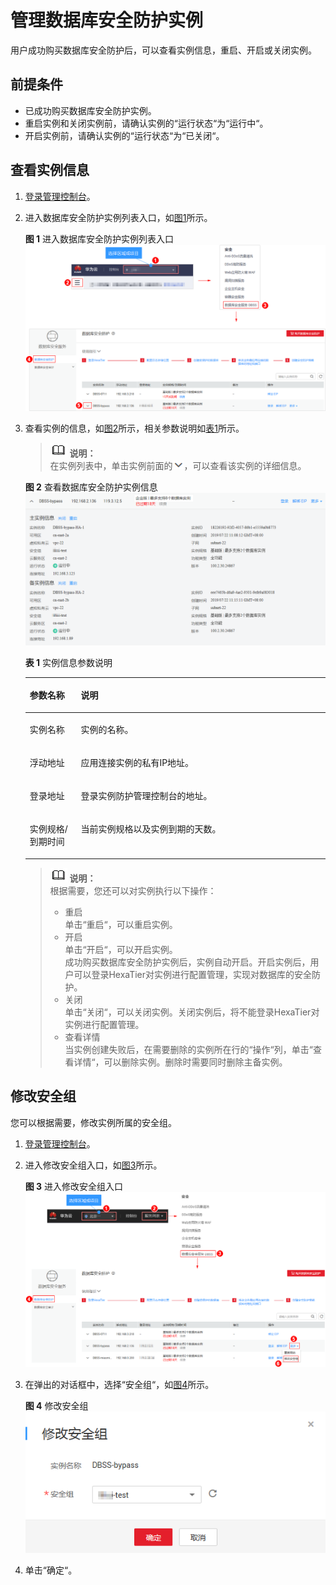 # 管理数据库安全防护实例<a name="ZH-CN_TOPIC_0111166508"></a>

用户成功购买数据库安全防护后，可以查看实例信息，重启、开启或关闭实例。

## 前提条件<a name="section97118228499"></a>

-   已成功购买数据库安全防护实例。
-   重启实例和关闭实例前，请确认实例的“运行状态“为“运行中“。
-   开启实例前，请确认实例的“运行状态“为“已关闭“。

## 查看实例信息<a name="section1688216416315"></a>

1.  [登录管理控制台](https://console.huaweicloud.com/)。
2.  进入数据库安全防护实例列表入口，如[图1](#zh-cn_topic_0111166372_fig4989100164918)所示。

    **图 1**  进入数据库安全防护实例列表入口<a name="zh-cn_topic_0111166372_fig4989100164918"></a>  
    ![](figures/进入数据库安全防护实例列表入口.png "进入数据库安全防护实例列表入口")

3.  查看实例的信息，如[图2](#fig1325745611915)所示，相关参数说明如[表1](#table129988164532)所示。

    >![](public_sys-resources/icon-note.gif) **说明：**   
    >在实例列表中，单击实例前面的![](figures/icon-drop.png)，可以查看该实例的详细信息。  

    **图 2**  查看数据库安全防护实例信息<a name="fig1325745611915"></a>  
    ![](figures/查看数据库安全防护实例信息.png "查看数据库安全防护实例信息")

    **表 1**  实例信息参数说明

    <a name="table129988164532"></a>
    <table><thead align="left"><tr id="row1099815167531"><th class="cellrowborder" valign="top" width="17%" id="mcps1.2.3.1.1"><p id="p17998171695317"><a name="p17998171695317"></a><a name="p17998171695317"></a>参数名称</p>
    </th>
    <th class="cellrowborder" valign="top" width="83%" id="mcps1.2.3.1.2"><p id="p1799811160537"><a name="p1799811160537"></a><a name="p1799811160537"></a>说明</p>
    </th>
    </tr>
    </thead>
    <tbody><tr id="row2099861610536"><td class="cellrowborder" valign="top" width="17%" headers="mcps1.2.3.1.1 "><p id="p1999121614532"><a name="p1999121614532"></a><a name="p1999121614532"></a>实例名称</p>
    </td>
    <td class="cellrowborder" valign="top" width="83%" headers="mcps1.2.3.1.2 "><p id="p159992165534"><a name="p159992165534"></a><a name="p159992165534"></a>实例的名称。</p>
    </td>
    </tr>
    <tr id="row19961314185412"><td class="cellrowborder" valign="top" width="17%" headers="mcps1.2.3.1.1 "><p id="p4927225135417"><a name="p4927225135417"></a><a name="p4927225135417"></a>浮动地址</p>
    </td>
    <td class="cellrowborder" valign="top" width="83%" headers="mcps1.2.3.1.2 "><p id="p9928325195410"><a name="p9928325195410"></a><a name="p9928325195410"></a>应用连接实例的私有IP地址。</p>
    </td>
    </tr>
    <tr id="row799911695318"><td class="cellrowborder" valign="top" width="17%" headers="mcps1.2.3.1.1 "><p id="p11999111695311"><a name="p11999111695311"></a><a name="p11999111695311"></a>登录地址</p>
    </td>
    <td class="cellrowborder" valign="top" width="83%" headers="mcps1.2.3.1.2 "><p id="p7999161612539"><a name="p7999161612539"></a><a name="p7999161612539"></a>登录实例防护管理控制台的地址。</p>
    </td>
    </tr>
    <tr id="row1399941665310"><td class="cellrowborder" valign="top" width="17%" headers="mcps1.2.3.1.1 "><p id="p1499971615311"><a name="p1499971615311"></a><a name="p1499971615311"></a>实例规格/到期时间</p>
    </td>
    <td class="cellrowborder" valign="top" width="83%" headers="mcps1.2.3.1.2 "><p id="p18999416125319"><a name="p18999416125319"></a><a name="p18999416125319"></a>当前实例规格以及实例到期的天数。</p>
    </td>
    </tr>
    </tbody>
    </table>

    >![](public_sys-resources/icon-note.gif) **说明：**   
    >根据需要，您还可以对实例执行以下操作：  
    >-   重启  
    >    单击“重启“，可以重启实例。  
    >-   开启  
    >    单击“开启“，可以开启实例。  
    >    成功购买数据库安全防护实例后，实例自动开启。开启实例后，用户可以登录HexaTier对实例进行配置管理，实现对数据库的安全防护。  
    >-   关闭  
    >    单击“关闭“，可以关闭实例。关闭实例后，将不能登录HexaTier对实例进行配置管理。  
    >-   查看详情  
    >    当实例创建失败后，在需要删除的实例所在行的“操作“列，单击“查看详情“，可以删除实例。删除时需要同时删除主备实例。  


## 修改安全组<a name="section423055124619"></a>

您可以根据需要，修改实例所属的安全组。

1.  [登录管理控制台](https://console.huaweicloud.com/)。
2.  进入修改安全组入口，如[图3](#fig176115854613)所示。

    **图 3**  进入修改安全组入口<a name="fig176115854613"></a>  
    ![](figures/进入修改安全组入口.png "进入修改安全组入口")

3.  在弹出的对话框中，选择“安全组“，如[图4](#fig205589411505)所示。

    **图 4**  修改安全组<a name="fig205589411505"></a>  
    ![](figures/修改安全组.png "修改安全组")

4.  单击“确定“。

